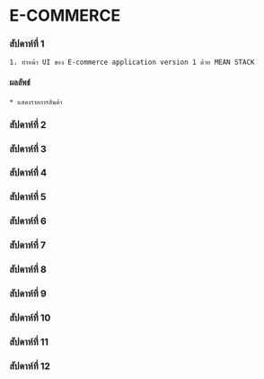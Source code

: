 # E-COMMERCE

### สัปดาห์ที่ 1 
    1. ทำหน้า UI ของ E-commerce application version 1 ด้วย MEAN STACK
#### ผลลัพธ์ 
    * แสดงรายการสินค้า
### สัปดาห์ที่ 2 

### สัปดาห์ที่ 3 

### สัปดาห์ที่ 4 

### สัปดาห์ที่ 5 

### สัปดาห์ที่ 6 

### สัปดาห์ที่ 7 

### สัปดาห์ที่ 8 

### สัปดาห์ที่ 9 

### สัปดาห์ที่ 10

### สัปดาห์ที่ 11

### สัปดาห์ที่ 12



 
